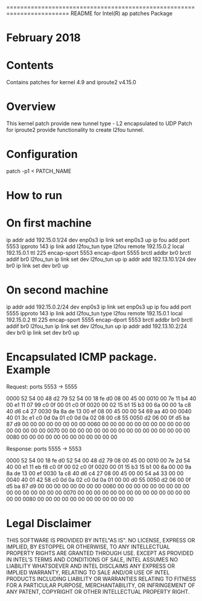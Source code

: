 ========================================================================
README for Intel(R)  ap patches Package

February 2018
========================================================================


Contents
========

Contains patches for kernel 4.9 and iproute2 v4.15.0

Overview
========

This kernel patch provide new tunnel type - L2 encapsulated to UDP
Patch for iproute2 provide functionality to create l2fou tunnel.

Configuration
=============

patch -p1 < PATCH_NAME

How to run
==========

On first machine
================

ip addr add 192.15.0.1/24 dev enp0s3
ip link set enp0s3 up
ip fou add port 5553 ipproto 143
ip link add l2fou_tun type l2fou remote 192.15.0.2 local 192.15.0.1 ttl 225 encap-sport 5553 encap-dport 5555
brctl addbr br0
brctl addif br0 l2fou_tun
ip link set dev l2fou_tun up
ip addr add 192.13.10.1/24 dev br0
ip link set dev br0 up

On second machine
=================

ip addr add 192.15.0.2/24 dev enp0s3
ip link set enp0s3 up
ip fou add port 5555 ipproto 143
ip link add l2fou_tun type l2fou remote 192.15.0.1 local 192.15.0.2 ttl 225 encap-sport 5555 encap-dport 5553
brctl addbr br0
brctl addif br0 l2fou_tun
ip link set dev l2fou_tun up
ip addr add 192.13.10.2/24 dev br0
ip link set dev br0 up


Encapsulated ICMP package. Example
==================================

Request: ports 5553 -> 5555

0000   52 54 00 48 d2 79 52 54 00 18 fe d0 08 00 45 00
0010   00 7e 11 b4 40 00 e1 11 07 99 c0 0f 00 01 c0 0f
0020   00 02 15 b1 15 b3 00 6a 00 00 1a c8 40 d6 c4 27
0030   9a 8a de 13 00 ef 08 00 45 00 00 54 69 aa 40 00
0040   40 01 3c e1 c0 0d 0a 01 c0 0d 0a 02 08 00 c8 55
0050   d2 06 00 0f d5 ba 87 d9 00 00 00 00 00 00 00 00
0060   00 00 00 00 00 00 00 00 00 00 00 00 00 00 00 00
0070   00 00 00 00 00 00 00 00 00 00 00 00 00 00 00 00
0080   00 00 00 00 00 00 00 00 00 00 00 00

Response: ports 5555 -> 5553

0000   52 54 00 18 fe d0 52 54 00 48 d2 79 08 00 45 00
0010   00 7e 2d 54 40 00 e1 11 eb f8 c0 0f 00 02 c0 0f
0020   00 01 15 b3 15 b1 00 6a 00 00 9a 8a de 13 00 ef
0030   1a c8 40 d6 c4 27 08 00 45 00 00 54 a4 33 00 00
0040   40 01 42 58 c0 0d 0a 02 c0 0d 0a 01 00 00 d0 55
0050   d2 06 00 0f d5 ba 87 d9 00 00 00 00 00 00 00 00
0060   00 00 00 00 00 00 00 00 00 00 00 00 00 00 00 00
0070   00 00 00 00 00 00 00 00 00 00 00 00 00 00 00 00
0080   00 00 00 00 00 00 00 00 00 00 00 00

Legal Disclaimer
================

THIS SOFTWARE IS PROVIDED BY INTEL"AS IS". NO LICENSE, EXPRESS OR
IMPLIED, BY ESTOPPEL OR OTHERWISE, TO ANY INTELLECTUAL PROPERTY RIGHTS
ARE GRANTED THROUGH USE. EXCEPT AS PROVIDED IN INTEL'S TERMS AND
CONDITIONS OF SALE, INTEL ASSUMES NO LIABILITY WHATSOEVER AND INTEL
DISCLAIMS ANY EXPRESS OR IMPLIED WARRANTY, RELATING TO SALE AND/OR
USE OF INTEL PRODUCTS INCLUDING LIABILITY OR WARRANTIES RELATING TO
FITNESS FOR A PARTICULAR PURPOSE, MERCHANTABILITY, OR INFRINGEMENT
OF ANY PATENT, COPYRIGHT OR OTHER INTELLECTUAL PROPERTY RIGHT.
